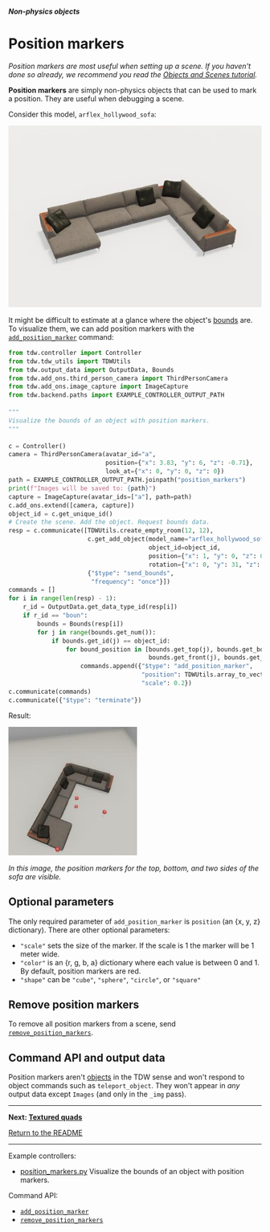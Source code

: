 ##### Non-physics objects

# Position markers

*Position markers are most useful when setting up a scene. If you haven't done so already, we recommend you read the [Objects and Scenes tutorial](../objects_and_scenes/overview.md).*

**Position markers** are simply non-physics objects that can be used to mark a position. They are useful when debugging a scene.

Consider this model, `arflex_hollywood_sofa`:

![](images/arflex_hollywood_sofa.jpg)

It might be difficult to estimate at a glance where the object's [bounds](../objects_and_scenes/bounds.md) are. To visualize them, we can add position markers with the [`add_position_marker`](../../api/command_api.md#add_position_marker) command:

```python
from tdw.controller import Controller
from tdw.tdw_utils import TDWUtils
from tdw.output_data import OutputData, Bounds
from tdw.add_ons.third_person_camera import ThirdPersonCamera
from tdw.add_ons.image_capture import ImageCapture
from tdw.backend.paths import EXAMPLE_CONTROLLER_OUTPUT_PATH

"""
Visualize the bounds of an object with position markers.
"""

c = Controller()
camera = ThirdPersonCamera(avatar_id="a",
                           position={"x": 3.83, "y": 6, "z": -0.71},
                           look_at={"x": 0, "y": 0, "z": 0})
path = EXAMPLE_CONTROLLER_OUTPUT_PATH.joinpath("position_markers")
print(f"Images will be saved to: {path}")
capture = ImageCapture(avatar_ids=["a"], path=path)
c.add_ons.extend([camera, capture])
object_id = c.get_unique_id()
# Create the scene. Add the object. Request bounds data.
resp = c.communicate([TDWUtils.create_empty_room(12, 12),
                      c.get_add_object(model_name="arflex_hollywood_sofa",
                                       object_id=object_id,
                                       position={"x": 1, "y": 0, "z": 0},
                                       rotation={"x": 0, "y": 31, "z": 0}),
                      {"$type": "send_bounds",
                       "frequency": "once"}])
commands = []
for i in range(len(resp) - 1):
    r_id = OutputData.get_data_type_id(resp[i])
    if r_id == "boun":
        bounds = Bounds(resp[i])
        for j in range(bounds.get_num()):
            if bounds.get_id(j) == object_id:
                for bound_position in [bounds.get_top(j), bounds.get_bottom(j), bounds.get_left(j), bounds.get_right(j),
                                       bounds.get_front(j), bounds.get_bottom(j)]:
                    commands.append({"$type": "add_position_marker",
                                     "position": TDWUtils.array_to_vector3(bound_position),
                                     "scale": 0.2})
c.communicate(commands)
c.communicate({"$type": "terminate"})
```

Result:

![](images/sofa_bounds.jpg)

*In this image, the position markers for the top, bottom, and two sides of the sofa are visible.*

## Optional parameters

The only required parameter of `add_position_marker` is `position` (an {x, y, z} dictionary). There are other optional parameters:

- `"scale"` sets the size of the marker. If the scale is 1 the marker will be 1 meter wide.
- `"color"` is an {r, g, b, a} dictionary where each value is between 0 and 1. By default, position markers are red.
- `"shape"` can be `"cube"`, `"sphere"`, `"circle"`, or `"square"`

## Remove position markers

To remove all position markers from a scene, send [`remove_position_markers`](../../api/command_api.md#remove_position_markers).

## Command API and output data

Position markers aren't [objects](../core_concepts/objects.md) in the TDW sense and won't respond to object commands such as `teleport_object`. They won't appear in *any* output data except `Images` (and only in the `_img` pass).

***

**Next: [Textured quads](textured_quads.md)**

[Return to the README](../../../README.md)

***

Example controllers:

- [position_markers.py](https://github.com/threedworld-mit/tdw/blob/master/Python/example_controllers/non_physics/position_markers.py)  Visualize the bounds of an object with position markers.

Command API:

- [`add_position_marker`](../../api/command_api.md#add_position_marker)
- [`remove_position_markers`](../../api/command_api.md#remove_position_markers)
